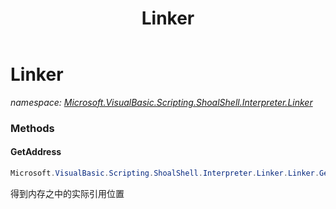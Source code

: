 ﻿---
title: Linker
---

# Linker
_namespace: [Microsoft.VisualBasic.Scripting.ShoalShell.Interpreter.Linker](N-Microsoft.VisualBasic.Scripting.ShoalShell.Interpreter.Linker.html)_



### Methods

#### GetAddress
```csharp
Microsoft.VisualBasic.Scripting.ShoalShell.Interpreter.Linker.Linker.GetAddress(Microsoft.VisualBasic.Scripting.ShoalShell.Interpreter.Parser.Tokens.LeftAssignedVariable)
```
得到内存之中的实际引用位置




